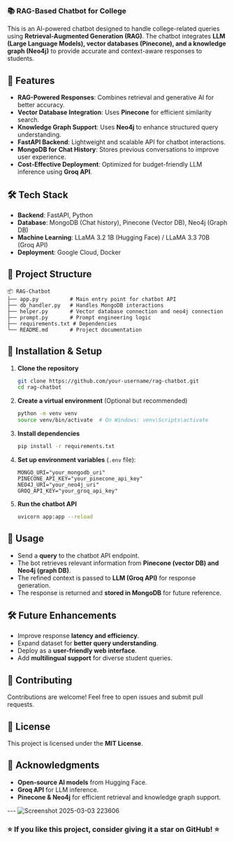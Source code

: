 ### 📚 RAG-Based Chatbot for College

This is an AI-powered chatbot designed to handle college-related queries using **Retrieval-Augmented Generation (RAG)**. The chatbot integrates **LLM (Large Language Models), vector databases (Pinecone), and a knowledge graph (Neo4j)** to provide accurate and context-aware responses to students.

## 🚀 Features
- **RAG-Powered Responses**: Combines retrieval and generative AI for better accuracy.
- **Vector Database Integration**: Uses **Pinecone** for efficient similarity search.
- **Knowledge Graph Support**: Uses **Neo4j** to enhance structured query understanding.
- **FastAPI Backend**: Lightweight and scalable API for chatbot interactions.
- **MongoDB for Chat History**: Stores previous conversations to improve user experience.
- **Cost-Effective Deployment**: Optimized for budget-friendly LLM inference using **Groq API**.

## 🛠️ Tech Stack
- **Backend**: FastAPI, Python
- **Database**: MongoDB (Chat history), Pinecone (Vector DB), Neo4j (Graph DB)
- **Machine Learning**: LLaMA 3.2 1B (Hugging Face) / LLaMA 3.3 70B (Groq API)
- **Deployment**: Google Cloud, Docker

## 📂 Project Structure
```
📦 RAG-Chatbot
├── app.py          # Main entry point for chatbot API
├── db_handler.py   # Handles MongoDB interactions
├── helper.py       # Vector database connection and neo4j connection
├── prompt.py       # Prompt engineering logic
├── requirements.txt # Dependencies
└── README.md       # Project documentation
```

## 🔧 Installation & Setup
1. **Clone the repository**
   ```sh
   git clone https://github.com/your-username/rag-chatbot.git
   cd rag-chatbot
   ```
2. **Create a virtual environment** (Optional but recommended)
   ```sh
   python -m venv venv
   source venv/bin/activate  # On Windows: venv\Scripts\activate
   ```
3. **Install dependencies**
   ```sh
   pip install -r requirements.txt
   ```
4. **Set up environment variables** (`.env` file):
   ```env
   MONGO_URI="your_mongodb_uri"
   PINECONE_API_KEY="your_pinecone_api_key"
   NEO4J_URI="your_neo4j_uri"
   GROQ_API_KEY="your_groq_api_key"
   ```
5. **Run the chatbot API**
   ```sh
   uvicorn app:app --reload
   ```

## 📌 Usage
- Send a **query** to the chatbot API endpoint.
- The bot retrieves relevant information from **Pinecone (vector DB) and Neo4j (graph DB)**.
- The refined context is passed to **LLM (Groq API)** for response generation.
- The response is returned and **stored in MongoDB** for future reference.

## 🛠️ Future Enhancements
- Improve response **latency and efficiency**.
- Expand dataset for **better query understanding**.
- Deploy as a **user-friendly web interface**.
- Add **multilingual support** for diverse student queries.

## 🤝 Contributing
Contributions are welcome! Feel free to open issues and submit pull requests.

## 📜 License
This project is licensed under the **MIT License**.

## 🌟 Acknowledgments
- **Open-source AI models** from Hugging Face.
- **Groq API** for LLM inference.
- **Pinecone & Neo4j** for efficient retrieval and knowledge graph support.

--- ![Screenshot 2025-03-03 223606](https://github.com/user-attachments/assets/65fd78e8-03a5-4bb6-a360-4942ff51b13d)

### ⭐ If you like this project, consider giving it a **star** on GitHub! ⭐

